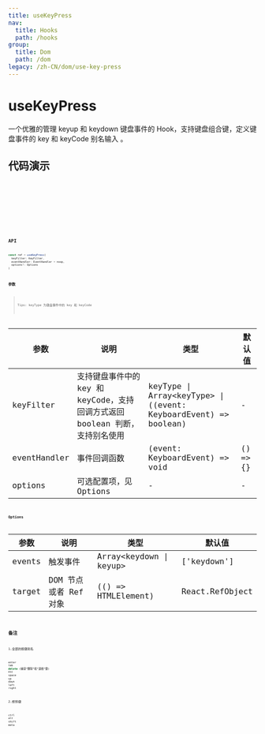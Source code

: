 ```yaml
---
title: useKeyPress
nav:
  title: Hooks
  path: /hooks
group:
  title: Dom
  path: /dom
legacy: /zh-CN/dom/use-key-press
---
```


# useKeyPress

一个优雅的管理 keyup 和 keydown 键盘事件的 Hook，支持键盘组合键，定义键盘事件的 key 和 keyCode 别名输入 。

## 代码演示

<code src="./demo/demo1.tsx" />

<code src="./demo/demo2.tsx" />

<code src="./demo/demo3.tsx" />

<code src="./demo/demo4.tsx" />

<code src="./demo/demo5.tsx" />

## API

```javascript
const ref = useKeyPress(
  keyFilter: KeyFilter, 
  eventHandler: EventHandler = noop, 
  options?: Options
)
```

### 参数

> Tips: keyType 为键盘事件中的 key 和 keyCode

| 参数    | 说明                                         | 类型                   | 默认值 |
|---------|----------------------------------------------|------------------------|--------|
| keyFilter | 支持键盘事件中的 key 和 keyCode，支持回调方式返回 boolean 判断，支持别名使用  | keyType \| Array<keyType\> \| ((event: KeyboardEvent) => boolean) | -      |
| eventHandler | 事件回调函数  | (event: KeyboardEvent) => void | () => {}      |
| options | 可选配置项，见 Options | -                | -              |   |

### Options

| 参数            | 说明                                                   | 类型                              | 默认值 |
|-----------------|--------------------------------------------------------|-----------------------------------|--------|
| events | 触发事件  |  Array<keydown \| keyup\> | ['keydown']     |
| target | DOM 节点或者 Ref 对象  | (() => HTMLElement) | React.RefObject | - |

## 备注

1.全部的按键别名
```javascript
enter
tab
delete (捕获“删除”和“退格”键)
esc
space
up
down
left
right
```

2.修饰键
```javascript
ctrl
alt
shift
meta
```
